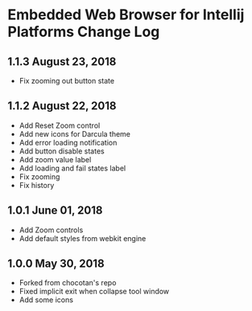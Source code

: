 Embedded Web Browser for Intellij Platforms Change Log
======================================================

1.1.3 August 23, 2018
--------------------------
- Fix zooming out button state

1.1.2 August 22, 2018
--------------------------
- Add Reset Zoom control
- Add new icons for Darcula theme
- Add error loading notification
- Add button disable states
- Add zoom value label
- Add loading and fail states label
- Fix zooming
- Fix history 

1.0.1 June 01, 2018
--------------------------
- Add Zoom controls
- Add default styles from webkit engine

1.0.0 May 30, 2018
--------------------------
- Forked from chocotan's repo
- Fixed implicit exit when collapse tool window
- Add some icons